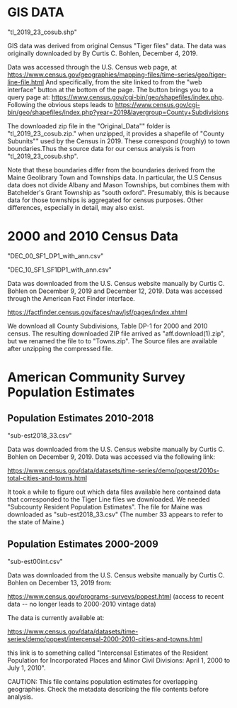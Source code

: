 # GIS DATA

"tl_2019_23_cosub.shp"

GIS data was derived from original Census "Tiger files" data. The data was 
originally downloaded by By Curtis C. Bohlen, December 4, 2019.

Data was accessed through the U.S. Census web page, at
https://www.census.gov/geographies/mapping-files/time-series/geo/tiger-line-file.html
And specifically, from the site linked to from the "web interface" button at the 
bottom of the page. The button brings you to a query page at:
https://www.census.gov/cgi-bin/geo/shapefiles/index.php.  Following the obvious
steps leads to 
https://www.census.gov/cgi-bin/geo/shapefiles/index.php?year=2019&layergroup=County+Subdivisions

The downloaded zip file in the "Original_Data"" folder is
"tl_2019_23_cosub.zip." when unzipped, it provides a shapefile of "County
Subunits"" used by the Census in 2019.  These correspond (roughly) to town
boundaries.Thus the source data for our census analysis is from "tl_2019_23_cosub.shp".

Note that these boundaries differ from the boundaries derived from the Maine
Geolibrary Town and Townships data.  In particular, the U.S Census data does not
divide Albany and Mason Townships, but combines them with Batchelder's Grant
Township as "south oxford".  Presumably, this is because data for those 
townships is aggregated for census purposes.   Other differences, especially in
detail, may also exist.

# 2000 and 2010 Census Data
"DEC_00_SF1_DP1_with_ann.csv"

"DEC_10_SF1_SF1DP1_with_ann.csv"

Data was downloaded from the U.S. Census website manually by Curtis C. Bohlen 
on December 9, 2019 and December 12, 2019.  Data was accessed through the
American Fact Finder interface.

https://factfinder.census.gov/faces/nav/jsf/pages/index.xhtml

We download all County Subdivisions, Table DP-1 for 2000 and 2010 census.
The resulting downloaded ZIP file arrived as "aff.download(1).zip", but we
renamed the file to to "Towns.zip". The Source files are available after
unzipping the compressed file.

# American Community Survey Population Estimates 
## Population Estimates 2010-2018

"sub-est2018_33.csv"

Data was downloaded from the U.S. Census website manually by Curtis C. Bohlen 
on December 9, 2019.  Data was accessed via the following link:

https://www.census.gov/data/datasets/time-series/demo/popest/2010s-total-cities-and-towns.html

It took a while to figure out which data files available here contained data 
that corresponded to the Tiger Line files we downloaded. We needed
"Subcounty Resident Population Estimates".  The file for Maine was downloaded as
"sub-est2018_33.csv"  (The number 33  appears to refer to the state of Maine.)

## Population Estimates 2000-2009

"sub-est00int.csv"

Data was downloaded from the U.S. Census website manually by Curtis C. Bohlen
on December 13, 2019 from:

https://www.census.gov/programs-surveys/popest.html
(access to recent data -- no longer leads to 2000-2010 vintage data)

The data is currently available at:

https://www.census.gov/data/datasets/time-series/demo/popest/intercensal-2000-2010-cities-and-towns.html

this link is to something called "Intercensal Estimates of the Resident 
Population for Incorporated Places and Minor Civil Divisions: April 1, 2000 to 
July 1, 2010".  

CAUTION:  This file contains population estimates for overlapping geographies.
Check the metadata describing the file contents before analysis.

